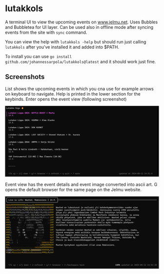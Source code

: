 # lutakkols

A terminal UI to view the upcoming events on www.jelmu.net. Uses Bubbles and Bubbletea for UI layer. 
Can be used also in offline mode after syncing events from the site with `sync` command.

You can view the help with `lutakkols -help` but should run just calling `lutakkols` after you've installed it and added into $PATH. 

To install you can use `go install github.com/johannessarpola/lutakkols@latest` and it should work just fine. 
## Screenshots

List shows the upcoming events in which you cna use for example arrows on keyboard to navigate.
Help is printed in the lower section for the keybinds. Enter opens the event view (following screenshot)

![alt text](https://github.com/johannessarpola/lutakkols/blob/main/docs/imgs/lutakkols_1.png?raw=true)

Event view has the event details and event image converted into ascii art. G opens the default browser for the same
page on the Jelmu website. 

![alt text](https://github.com/johannessarpola/lutakkols/blob/main/docs/imgs/lutakkols_2.png?raw=true)
